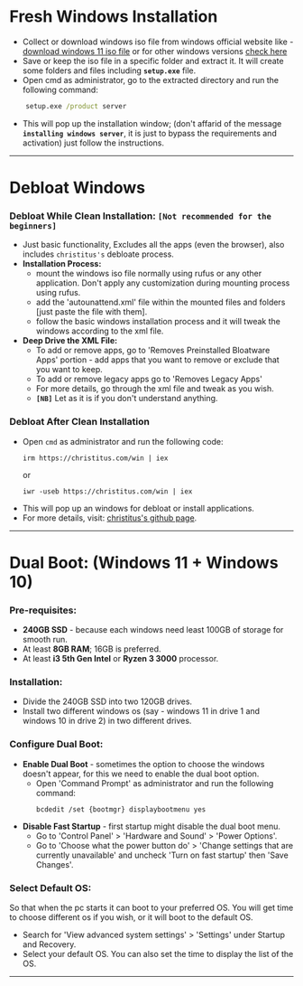 # Fresh Windows Installation

* Collect or download windows iso file from windows official website like - [download windows 11 iso file](https://www.microsoft.com/en-us/software-download/windows11) or for other windows versions [check here](https://getintopc.com/softwares/operating-systems/)
* Save or keep the iso file in a specific folder and extract it. It will create some folders and files including **`setup.exe`** file.
* Open cmd as administrator, go to the extracted directory and run the following command:
```cmd
    setup.exe /product server
```
* This will pop up the installation window; (don't affarid of the message **`installing windows server`**, it is just to bypass the requirements and activation) just follow the instructions.

---

# **Debloat Windows**

### **Debloat While Clean Installation:** `[Not recommended for the beginners]`
* Just basic functionality, Excludes all the apps (even the browser), also includes `christitus's` debloate process.
* **Installation Process:**
    * mount the windows iso file normally using rufus or any other application. Don't apply any customization during mounting process using rufus.
    * add the 'autounattend.xml' file within the mounted files and folders [just paste the file with them].
    * follow the basic windows installation process and it will tweak the windows according to the xml file.
* **Deep Drive the XML File:**
    * To add or remove apps, go to 'Removes Preinstalled Bloatware Apps' portion - add apps that you want to remove or exclude that you want to keep.
    * To add or remove legacy apps go to 'Removes Legacy Apps'
    * For more details, go through the xml file and tweak as you wish.
    * **`[NB]`** Let as it is if you don't understand anything.

### **Debloat After Clean Installation**
* Open `cmd` as administrator and run the following code: 
    ```
    irm https://christitus.com/win | iex
    ```
    or
    ```
    iwr -useb https://christitus.com/win | iex
    ```
* This will pop up an windows for debloat or install applications.
* For more details, visit: [christitus's github page](https://github.com/ChrisTitusTech/winutil).

---

# Dual Boot: (Windows 11 + Windows 10)

### **Pre-requisites:**
- **240GB SSD** - because each windows need least 100GB of storage for smooth run.
- At least **8GB RAM**; 16GB is preferred.
- At least **i3 5th Gen Intel** or **Ryzen 3 3000** processor.

### **Installation:**
- Divide the 240GB SSD into two 120GB drives.
- Install two different windows os (say - windows 11 in drive 1 and windows 10 in drive 2) in two different drives.

### **Configure Dual Boot:**
* **Enable Dual Boot** - sometimes the option to choose the windows doesn't appear, for this we need to enable the dual boot option.
    * Open 'Command Prompt' as administrator and run the following command:
        ```
        bcdedit /set {bootmgr} displaybootmenu yes
        ```
* **Disable Fast Startup** - first startup might disable the dual boot menu.
    * Go to 'Control Panel' > 'Hardware and Sound' > 'Power Options'.
    * Go to 'Choose what the power button do' > 'Change settings that are currently unavailable' and uncheck 'Turn on fast startup' then 'Save Changes'.

### **Select Default OS:**
So that when the pc starts it can boot to your preferred OS. You will get time to choose different os if you wish, or it will boot to the default OS.
- Search for 'View advanced system settings' > 'Settings' under Startup and Recovery.
- Select your default OS. You can also set the time to display the list of the OS.
---